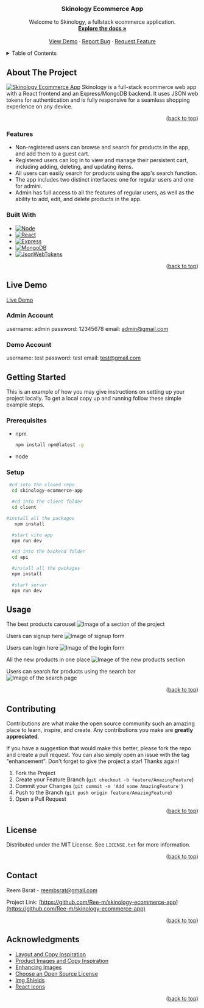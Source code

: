 <a name="readme-top"></a>

<!-- [![Contributors][contributors-shield]][contributors-url]
[![Forks][forks-shield]][forks-url]
[![Stargazers][stars-shield]][stars-url]
[![Issues][issues-shield]][issues-url]
[![MIT License][license-shield]][license-url]
[![LinkedIn][linkedin-shield]][linkedin-url] -->

<!-- PROJECT LOGO -->
<br />
<div align="center">
  

  <h3 align="center">Skinology Ecommerce App</h3>

  <p align="center">
    Welcome to Skinology, a fullstack ecommerce application.
    <br />
    <a href="https://github.com/Ree-m/skinology-ecommerce-app"><strong>Explore the docs »</strong></a>
    <br />
    <br />
    <a href="https://skinology-ecommerce-app-client.onrender.com/">View Demo</a>
    ·
    <a href="https://github.com/Ree-m/skinology-ecommerce-app/issues">Report Bug</a>
    ·
    <a href="https://github.com/Ree-m/skinology-ecommerce-app/issues">Request Feature</a>
  </p>
</div>

<!-- TABLE OF CONTENTS -->
<details>
  <summary>Table of Contents</summary>
  <ol>
    <li>
      <a href="#about-the-project">About The Project</a>
      <ul>
        <li><a href="#built-with">Built With</a></li>
       li><a href="#features">Features</a></li>
      </ul>
    </li>
    <li>
      <a href="#getting-started">Getting Started</a>
      <ul>
        <li><a href="#prerequisites">Prerequisites</a></li>
        <li><a href="#installation">Installation</a></li>
      </ul>
    </li>
    <li><a href="#usage">Usage</a></li>
    <li><a href="#contributing">Contributing</a></li>
    <li><a href="#license">License</a></li>
    <li><a href="#contact">Contact</a></li>
    <li><a href="#acknowledgments">Acknowledgments</a></li>

  </ol>
</details>

<!-- ABOUT THE PROJECT -->

## About The Project

[![Skinology Ecommerce App][product-screenshot]](https://skinology-ecommerce-app-client.onrender.com/)
Skinology is a full-stack ecommerce web app with a React frontend and an Express/MongoDB backend. It uses JSON web tokens for authentication and is fully responsive for a seamless shopping experience on any device.

<p align="right">(<a href="#readme-top">back to top</a>)</p>

### Features

- Non-registered users can browse and search for products in the app, and add them to a guest cart.
- Registered users can log in to view and manage their persistent cart, including adding, deleting, and updating items.
- All users can easily search for products using the app's search function.
- The app includes two distinct interfaces: one for regular users and one for admini.
- Admin has full access to all the features of regular users, as well as the ability to add, edit, and delete products in the app.

### Built With

- [![Node][node.js]][node-url]
- [![React][react.js]][react-url]
- [![Express][express.js]][express-url]
- [![MongoDB][mongodb]][mongodb-url]
- [![JsonWebTokens][jwt]][jwt-url]

<p align="right">(<a href="#readme-top">back to top</a>)</p>

## Live Demo

[Live Demo](https://skinology-ecommerce-app-client.onrender.com/)

### Admin Account

username: admin password: 12345678 email: admin@gmail.com

### Demo Account

username: test password: test email: test@gmail.com

<!-- GETTING STARTED -->

## Getting Started

This is an example of how you may give instructions on setting up your project locally.
To get a local copy up and running follow these simple example steps.

### Prerequisites

- npm
  ```sh
  npm install npm@latest -g
  ```
- node

### Setup

```sh
 #cd into the cloned repo
  cd skinology-ecommerce-app

  #cd into the client folder
  cd client

#install all the packages
   npm install

  #start vite app
  npm run dev

  #cd into the backend folder
  cd api

  #install all the packages
  npm install

  #start server
  npm run dev
```

<!-- USAGE EXAMPLES -->

## Usage
The best products carousel
<img src="client/src/assets/best-section-screenshot.png" alt="Image of a section of the project" />

Users can signup here
<img src="client/src/assets/signup-form.png" alt="Image of signup form" />

Users can login here
<img src="client/src/assets/login-page-screenshot.png" alt="Image of the login form" />

All the new products in one place
<img src="client/src/assets/new-section-screenshot.png" alt="Image of the new products section" />

Users can search for products using the search bar
<img src="client/src/assets/searchBar--screenshot.png" alt="Image of the search page" />


<p align="right">(<a href="#readme-top">back to top</a>)</p>

<!-- CONTRIBUTING -->

## Contributing

Contributions are what make the open source community such an amazing place to learn, inspire, and create. Any contributions you make are **greatly appreciated**.

If you have a suggestion that would make this better, please fork the repo and create a pull request. You can also simply open an issue with the tag "enhancement".
Don't forget to give the project a star! Thanks again!

1. Fork the Project
2. Create your Feature Branch (`git checkout -b feature/AmazingFeature`)
3. Commit your Changes (`git commit -m 'Add some AmazingFeature'`)
4. Push to the Branch (`git push origin feature/AmazingFeature`)
5. Open a Pull Request

<p align="right">(<a href="#readme-top">back to top</a>)</p>

<!-- LICENSE -->

## License

Distributed under the MIT License. See `LICENSE.txt` for more information.

<p align="right">(<a href="#readme-top">back to top</a>)</p>

<!-- CONTACT -->

## Contact

Reem Bsrat - reembsrat@gmail.com

Project Link: [https://github.com/Ree-m/skinology-ecommerce-app](https://github.com/Ree-m/skinology-ecommerce-app)

<p align="right">(<a href="#readme-top">back to top</a>)</p>

<!-- ACKNOWLEDGMENTS -->

## Acknowledgments

- [Layout and Copy Inspiration](https://www.likeskincare.com/)
- [Product Images and Copy Inspiration](https://www.stylevana.com/en_US/)
- [Enhancing Images](https://letsenhance.io/)
- [Choose an Open Source License](https://choosealicense.com)
- [Img Shields](https://shields.io) 
- [React Icons](https://react-icons.github.io/react-icons/search)

<p align="right">(<a href="#readme-top">back to top</a>)</p>

[forks-shield]: https://img.shields.io/github/forks/othneildrew/Best-README-Template.svg?style=for-the-badge
[forks-url]: https://github.com/othneildrew/Best-README-Template/network/members
[stars-shield]: https://img.shields.io/github/stars/othneildrew/Best-README-Template.svg?style=for-the-badge
[stars-url]: https://github.com/othneildrew/Best-README-Template/stargazers
[issues-shield]: https://img.shields.io/github/issues/othneildrew/Best-README-Template.svg?style=for-the-badge
[issues-url]: https://github.com/othneildrew/Best-README-Template/issues
[license-shield]: https://img.shields.io/github/license/othneildrew/Best-README-Template.svg?style=for-the-badge
[license-url]: https://github.com/Ree-m/skinology-ecommerce-app/blob/main/LICENSE.txt
[product-screenshot]: client/src/assets/project-main-screenshot.png
[node.js]: https://img.shields.io/badge/Node.js-43853D?style=for-the-badge&logo=node.js&logoColor=white
[node-url]: https://nodejs.org/en
[react.js]: https://img.shields.io/badge/React-20232A?style=for-the-badge&logo=react&logoColor=61DAFB
[react-url]: https://reactjs.org/
[mongodb]: https://img.shields.io/badge/MongoDB-4EA94B?style=for-the-badge&logo=mongodb&logoColor=white
[mongodb-url]: https://www.mongodb.com/docs/atlas/
[express.js]: https://img.shields.io/badge/Express.js-404D59?style=for-the-badge
[express-url]: https://expressjs.com/
[jwt]: https://img.shields.io/badge/json%20web%20tokens-323330?style=for-the-badge&logo=json-web-tokens&logoColor=pink
[jwt-url]: https://jwt.io/
